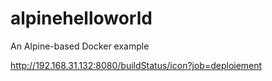 # alpinehelloworld
An Alpine-based Docker example

http://192.168.31.132:8080/buildStatus/icon?job=deploiement

